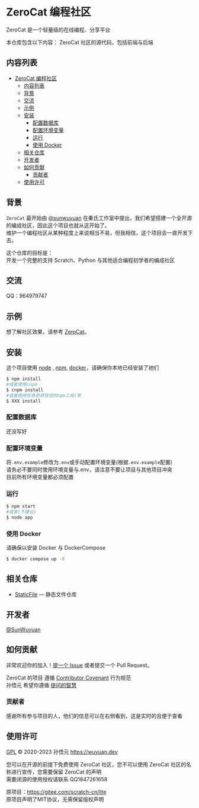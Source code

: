 # ZeroCat 编程社区

ZeroCat 是一个轻量级的在线编程、分享平台

本仓库包含以下内容：
ZeroCat 社区的源代码，包括前端与后端

## 内容列表

- [ZeroCat 编程社区](#zerocat-编程社区)
  - [内容列表](#内容列表)
  - [背景](#背景)
  - [交流](#交流)
  - [示例](#示例)
  - [安装](#安装)
    - [配置数据库](#配置数据库)
    - [配置环境变量](#配置环境变量)
    - [运行](#运行)
    - [使用 Docker](#使用-docker)
  - [相关仓库](#相关仓库)
  - [开发者](#开发者)
  - [如何贡献](#如何贡献)
    - [贡献者](#贡献者)
  - [使用许可](#使用许可)

## 背景

`ZeroCat` 最开始由 [@sunwuyuan](https://github.com/sunwuyuan) 在秦氏工作室中提出，我们希望搭建一个全开源的编成社区，因此这个项目也就从这开始了。
<br/>维护一个编程社区从某种程度上来说相当不易，但我相信，这个项目会一直开发下去。

这个仓库的目标是：
<br/>开发一个完整的支持 Scratch、Python 与其他适合编程初学者的编成社区

## 交流
QQ：964979747

## 示例

想了解社区效果，请参考 [ZeroCat](https://ourworld.wuyuan.dev)。

## 安装

这个项目使用 [node](http://nodejs.org) , [npm](https://npmjs.com), [docker](https://docker.com)，请确保你本地已经安装了祂们

```sh
$ npm install
#或者使用cnpm
$ cnpm install
#或者使用任意奇奇怪怪的npm工具(笑
$ XXX install
```

### 配置数据库

还没写好

### 配置环境变量

将`.env.example`修改为`.env`或手动配置环境变量(根据`.env.example`配置)
<br/>请务必不要同时使用环境变量与.env，请注意不要让项目与其他项目冲突
<br/>目前所有环境变量都必须配置

### 运行

```sh
$ npm start
#或者(不建议)
$ node app
```

### 使用 Docker

请确保以安装 Docker 与 DockerCompose

```sh
$ docker compose up -d
```

## 相关仓库

- [StaticFile](https://github.com/ZeroCatOrg/StaticFile) — 静态文件仓库

## 开发者

[@SunWuyuan](https://github.com/sunwuyuan)

## 如何贡献

非常欢迎你的加入！[提一个 Issue](https://github.com/RichardLitt/standard-readme/issues/new) 或者提交一个 Pull Request。

ZeroCat 的项目 遵循 [Contributor Covenant](http://contributor-covenant.org/version/1/3/0/) 行为规范
<br/>孙悟元 希望你遵循 [提问的智慧](https://github.com/ryanhanwu/How-To-Ask-Questions-The-Smart-Way/blob/main/README-zh_CN.md)

### 贡献者

感谢所有参与项目的人，他们的信息可以在右侧看到，这是实时的且便于查看

## 使用许可

[GPL](LICENSE) © 2020-2023 孙悟元 https://wuyuan.dev

您可以在开源的前提下免费使用 ZeroCat 社区，您不可以使用 ZeroCat 社区的名称进行宣传，您需要保留 ZeroCat 的声明
<br/>需要闭源的使用授权请联系 QQ1847261658

原项目：https://gitee.com/scratch-cn/lite
<br/>原项目声明了MIT协议，无需保留版权声明
